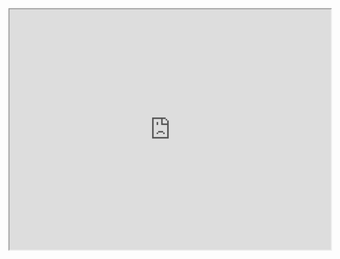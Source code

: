 <iframe src="https://drive.google.com/a/chroma.space/file/d/0ByzjY8gcvd7uSkpGZlZtNW9BNVE/preview" width="640" height="480"></iframe>
